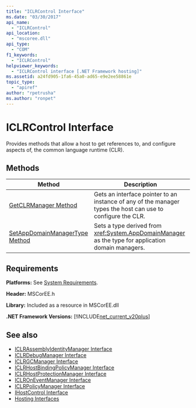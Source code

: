```yaml
---
title: "ICLRControl Interface"
ms.date: "03/30/2017"
api_name: 
  - "ICLRControl"
api_location: 
  - "mscoree.dll"
api_type: 
  - "COM"
f1_keywords: 
  - "ICLRControl"
helpviewer_keywords: 
  - "ICLRControl interface [.NET Framework hosting]"
ms.assetid: a24fd905-1fa6-45a0-ad65-e9e2ee58861e
topic_type: 
  - "apiref"
author: "rpetrusha"
ms.author: "ronpet"
---
```

# ICLRControl Interface
Provides methods that allow a host to get references to, and configure aspects of, the common language runtime (CLR).  
  
## Methods  
  
|Method|Description|  
|------------|-----------------|  
|[GetCLRManager Method](../../../../docs/framework/unmanaged-api/hosting/iclrcontrol-getclrmanager-method.md)|Gets an interface pointer to an instance of any of the manager types the host can use to configure the CLR.|  
|[SetAppDomainManagerType Method](../../../../docs/framework/unmanaged-api/hosting/iclrcontrol-setappdomainmanagertype-method.md)|Sets a type derived from <xref:System.AppDomainManager> as the type for application domain managers.|  
  
## Requirements  
 **Platforms:** See [System Requirements](../../../../docs/framework/get-started/system-requirements.md).  
  
 **Header:** MSCorEE.h  
  
 **Library:** Included as a resource in MSCorEE.dll  
  
 **.NET Framework Versions:** [!INCLUDE[net_current_v20plus](../../../../includes/net-current-v20plus-md.md)]  
  
## See also
- [ICLRAssemblyIdentityManager Interface](../../../../docs/framework/unmanaged-api/hosting/iclrassemblyidentitymanager-interface.md)
- [ICLRDebugManager Interface](../../../../docs/framework/unmanaged-api/hosting/iclrdebugmanager-interface.md)
- [ICLRGCManager Interface](../../../../docs/framework/unmanaged-api/hosting/iclrgcmanager-interface.md)
- [ICLRHostBindingPolicyManager Interface](../../../../docs/framework/unmanaged-api/hosting/iclrhostbindingpolicymanager-interface.md)
- [ICLRHostProtectionManager Interface](../../../../docs/framework/unmanaged-api/hosting/iclrhostprotectionmanager-interface.md)
- [ICLROnEventManager Interface](../../../../docs/framework/unmanaged-api/hosting/iclroneventmanager-interface.md)
- [ICLRPolicyManager Interface](../../../../docs/framework/unmanaged-api/hosting/iclrpolicymanager-interface.md)
- [IHostControl Interface](../../../../docs/framework/unmanaged-api/hosting/ihostcontrol-interface.md)
- [Hosting Interfaces](../../../../docs/framework/unmanaged-api/hosting/hosting-interfaces.md)
